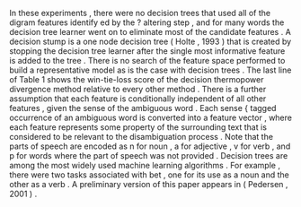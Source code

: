 In these experiments , there were no decision trees that used all of the digram features identify ed by the ? altering step , and for many words the decision tree learner went on to eliminate most of the candidate features . 
A decision stump is a one node decision tree ( Holte , 1993 ) that is created by stopping the decision tree learner after the single most informative feature is added to the tree . 
There is no search of the feature space performed to build a representative model as is the case with decision trees . 
The last line of Table 1 shows the win-tie-loss score of the decision thermopower divergence method relative to every other method . 
There is a further assumption that each feature is conditionally independent of all other features , given the sense of the ambiguous word . 
Each sense { tagged occurrence of an ambiguous word is converted into a feature vector , where each feature represents some property of the surrounding text that is considered to be relevant to the disambiguation process . 
Note that the parts of speech are encoded as n for noun , a for adjective , v for verb , and p for words where the part of speech was not provided . 
Decision trees are among the most widely used machine learning algorithms . 
For example , there were two tasks associated with bet , one for its use as a noun and the other as a verb . 
A preliminary version of this paper appears in ( Pedersen , 2001 ) . 